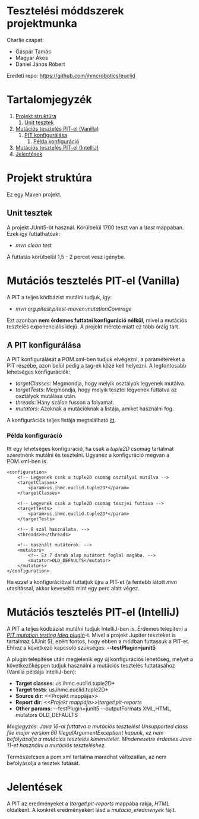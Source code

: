 # Tesztelési móddszerek projektmunka

Charlie csapat:
 - Gáspár Tamás
 - Magyar Ákos 
 - Daniel János Róbert
 
Eredeti repo:
https://github.com/ihmcrobotics/euclid


# Tartalomjegyzék
1. [Projekt struktúra](#introduction)
   1. [Unit tesztek](#utests)
2. [Mutációs tesztelés PIT-el (Vanilla)](#pit-v)
   1. [PIT konfigurálása](#pit-config)
      1. [Példa konfiguráció](#pit-config-ex)
3. [Mutációs tesztelés PIT-el (IntelliJ)](#pit-j)
4. [Jelentések](#jelentes)

# Projekt struktúra <a name="introduction"></a>

Ez egy Maven projekt.

## Unit tesztek <a name="utests"></a>

A projekt JUnit5-öt használ. Körülbelül 1700 teszt van a 
*\test* mappában. Ezek így futtathatóak:

 - *mvn clean test*
 
A futtatás körülbelül 1,5 - 2 percet vesz igénybe.

# Mutációs tesztelés PIT-el (Vanilla) <a name="pit-v"></a>

A PIT a teljes kódbázist mutálni tudjuk, így: 

 - *mvn org.pitest:pitest-maven:mutationCoverage*
 
Ezt azonban **nem érdemes futtatni konfiguráció nélkül**, mivel a mutációs tesztelés 
exponenciális idejű. A projekt mérete miatt ez több óráig tart.

## A PIT konfigurálása <a name="pit-config"></a>

A PIT konfigurálását a POM.xml-ben tudjuk elvégezni, a paramétereket 
a PIT *<plugin>* részébe, azon belül pedig a *<configuration>* tag-ek közé kell helyezni. 
A legfontosabb lehetséges konfigurációk:

 - *targetClasses*: Megmondja, hogy melyik osztályok legyenek mutálva.
 - *targetTests*: Megmondja, hogy melyik tesztel legyenek futtatva az osztályok mutálása után.
 - *threads*: Hány szálon fusson a folyamat.
 - *mutators*: Azoknak a mutációknak a listája, amiket használni fog.
 
A konfigurációk teljes listája megtalálható [itt](http://pitest.org/quickstart/maven/).

### Példa konfiguráció<a name="pit-config-ex"></a>

Itt egy lehetséges konfiguráció, ha csak a *tuple2D* csomag tartalmát 
szeretnénk mutálni és tesztelni. Ugyanez a konfiguráció megvan a POM.xml-ben is.

```
<configuration>
	<!-- Legyenek csak a tuple2D csomag osztályai mutálva --> 
	<targetClasses>
		<param>us.ihmc.euclid.tuple2D*</param>
	</targetClasses>
	
	<!-- Legyenek csak a tuple2D csomag teszjei futtava -->
	<targetTests>
		<param>us.ihmc.euclid.tuple2D*</param>
	</targetTests>
	
	<!-- 8 szál használata. -->
	<threads>8</threads>
	
	<!-- Használt mutátorok. -->
	<mutators>
		<!-- Ez 7 darab alap mutátort foglal magába. -->
		<mutator>OLD_DEFAULTS</mutator>
	</mutators>
</configuration>
```

Ha ezzel a konfigurációval futtatjuk újra a PIT-et (a fentebb látott 
*mvn* utasítással, akkor kevesebb mint egy perc alatt végez.

# Mutációs tesztelés PIT-el (IntelliJ) <a name="pit-j"></a>

A PIT a teljes kódbázist mutálni tudjuk IntelliJ-ben is. Érdemes telepíteni a [*PIT mutation testing Idea plugin*](https://plugins.jetbrains.com/plugin/7119-pit-mutation-testing-idea-plugin)-t. Mivel a projekt Jupiter teszteket is tartalmaz (JUnit 5), ezért fontos, hogy ebben a módban futtassuk a PIT-et. Ehhez a következő kapcsoló szükséges: **--testPlugin=junit5**

A plugin telepítése után megjelenik egy új konfigurációs lehetőség, melyet a következőképpen tudjuk használni a mutációs tesztelés futtatásához (Vanilla példája IntelliJ-ben):

- **Target classes**: us.ihmc.euclid.tuple2D*
- **Target tests**: us.ihmc.euclid.tuple2D*
- **Source dir**: <<Projekt mappája>>
- **Report dir**: *<<Projekt mappája>>\target\pit-reports*
- **Other params**: --testPlugin=junit5 --outputFormats XML,HTML, mutators OLD_DEFAULTS

*Megjegyzés: Java 16-al futtatva a mutációs tesztelést Unsupported class file major version 60 IllegalArgumentExceptiont kapunk, ez nem befolyásolja a mutációs tesztelés kimenetelét. Mindenesetre érdemes Java 11-et használni a mutációs teszteléshez.*

Természetesen a pom.xml tartalma maradhat változatlan, az nem befolyásolja a tesztek futását.

# Jelentések <a name="jelentes"></a>

A PIT az eredményeket a *\target\pit-reports* mappába rakja, *HTML* oldalként. 
A konkrét eredményekért lásd a *mutacio_eredmenyek* fájlt.


